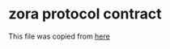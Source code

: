 # zora protocol contract

This file was copied from [here](https://github.com/ourzora/core/tree/master/contracts) 
